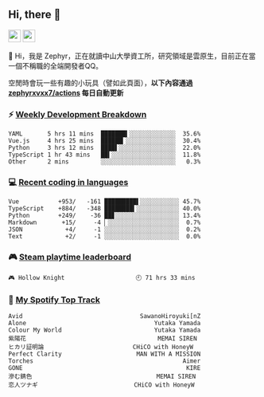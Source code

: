 <!--
**zephyrxvxx7/zephyrxvxx7** is a ✨ _special_ ✨ repository because its `README.md` (this file) appears on your GitHub profile.

Here are some ideas to get you started:

- 🔭 I’m currently working on ...
- 🌱 I’m currently learning ...
- 👯 I’m looking to collaborate on ...
- 🤔 I’m looking for help with ...
- 💬 Ask me about ...
- 📫 How to reach me: ...
- 😄 Pronouns: ...
- ⚡ Fun fact: ...
-->

## Hi, there 👋

<a href="https://www.instagram.com/zephyrxvxx7/"><img src="https://img.shields.io/badge/instagram-3f729b?&style=for-the-badge&logo=instagram&logoColor=white" height=25></a>
<a href="https://zephyrxvxx7.me/"><img src="https://img.shields.io/badge/blog-gray?&style=for-the-badge&logo=hexo&logoColor=white" height=25></a>

👋 Hi，我是 Zephyr，正在就讀中山大學資工所，研究領域是雲原生，目前正在當一個不稱職的全端開發者QQ。

空閒時會玩一些有趣的小玩具（譬如此頁面），**以下內容通過 [zephyrxvxx7/actions](https://github.com/zephyrxvxx7/zephyrxvxx7/actions) 每日自動更新**

### ⚡ [Weekly Development Breakdown](https://gist.github.com/zephyrxvxx7/ee1787313f0772b51494d051b5edde7f)

<!-- code_time start -->

```text
YAML       5 hrs 11 mins  ███████▍░░░░░░░░░░░░░  35.6%
Vue.js     4 hrs 25 mins  ██████▎░░░░░░░░░░░░░░  30.4%
Python     3 hrs 12 mins  ████▌░░░░░░░░░░░░░░░░  22.0%
TypeScript 1 hr 43 mins   ██▍░░░░░░░░░░░░░░░░░░  11.8%
Other      2 mins         ░░░░░░░░░░░░░░░░░░░░░   0.3%
```

<!-- code_time end -->

### 💻 [Recent coding in languages](https://gist.github.com/zephyrxvxx7/08c5ff0fead26978490fef5d749f43ea)

<!-- code_diff start -->

```text
Vue           +953/   -161 █████████▌░░░░░░░░░░░ 45.7%
TypeScript    +884/   -348 ████████▍░░░░░░░░░░░░ 40.0%
Python        +249/    -36 ██▊░░░░░░░░░░░░░░░░░░ 13.4%
Markdown       +15/     -4 ▏░░░░░░░░░░░░░░░░░░░░  0.7%
JSON            +4/     -1 ░░░░░░░░░░░░░░░░░░░░░  0.2%
Text            +2/     -1 ░░░░░░░░░░░░░░░░░░░░░  0.0%
```

<!-- code_diff end -->

### 🎮 [Steam playtime leaderboard](https://gist.github.com/zephyrxvxx7/f77b8978877f959b69d84723c43a4a64)

<!-- steam_time start -->

```text
🎮 Hollow Knight                    🕘 71 hrs 33 mins
```

<!-- steam_time end -->

### 🎵 [My Spotify Top Track](https://gist.github.com/zephyrxvxx7/fe159fde5ec9ebea27e03dd63a71e78f)

<!-- spotify_track start -->

```text
Avid                                 SawanoHiroyuki[nZ
Alone                                    Yutaka Yamada
Colour My World                          Yutaka Yamada
紫陽花                                     MEMAI SIREN
ヒカリ証明論                         CHiCO with HoneyW
Perfect Clarity                     MAN WITH A MISSION
Torches                                          Aimer
GONE                                              KIRE
滲む錆色                                   MEMAI SIREN
恋人ツナギ                           CHiCO with HoneyW
```

<!-- spotify_track end -->
